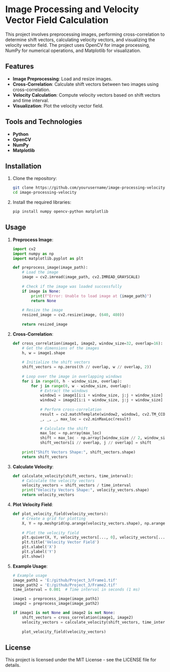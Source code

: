 # Image Processing and Velocity Vector Field Calculation

This project involves preprocessing images, performing cross-correlation to determine shift vectors, calculating velocity vectors, and visualizing the velocity vector field. The project uses OpenCV for image processing, NumPy for numerical operations, and Matplotlib for visualization.

## Features

- **Image Preprocessing**: Load and resize images.
- **Cross-Correlation**: Calculate shift vectors between two images using cross-correlation.
- **Velocity Calculation**: Compute velocity vectors based on shift vectors and time interval.
- **Visualization**: Plot the velocity vector field.

## Tools and Technologies

- **Python**
- **OpenCV**
- **NumPy**
- **Matplotlib**

## Installation

1. Clone the repository:
    ```bash
    git clone https://github.com/yourusername/image-processing-velocity.git
    cd image-processing-velocity
    ```

2. Install the required libraries:
    ```bash
    pip install numpy opencv-python matplotlib
    ```

## Usage

1. **Preprocess Image**:
    ```python
    import cv2
    import numpy as np
    import matplotlib.pyplot as plt

    def preprocess_image(image_path):
        # Load the image
        image = cv2.imread(image_path, cv2.IMREAD_GRAYSCALE)
        
        # Check if the image was loaded successfully
        if image is None:
            print(f"Error: Unable to load image at {image_path}")
            return None
        
        # Resize the image
        resized_image = cv2.resize(image, (640, 480))
        
        return resized_image
    ```

2. **Cross-Correlation**:
    ```python
    def cross_correlation(image1, image2, window_size=32, overlap=16):
        # Get the dimensions of the images
        h, w = image1.shape
        
        # Initialize the shift vectors
        shift_vectors = np.zeros((h // overlap, w // overlap, 2))
        
        # Loop over the image in overlapping windows
        for i in range(0, h - window_size, overlap):
            for j in range(0, w - window_size, overlap):
                # Extract the windows
                window1 = image1[i:i + window_size, j:j + window_size]
                window2 = image2[i:i + window_size, j:j + window_size]
                
                # Perform cross-correlation
                result = cv2.matchTemplate(window2, window1, cv2.TM_CCOEFF_NORMED)
                _, _, _, max_loc = cv2.minMaxLoc(result)
                
                # Calculate the shift
                max_loc = np.array(max_loc)
                shift = max_loc - np.array([window_size // 2, window_size // 2])
                shift_vectors[i // overlap, j // overlap] = shift
        
        print("Shift Vectors Shape:", shift_vectors.shape)
        return shift_vectors
    ```

3. **Calculate Velocity**:
    ```python
    def calculate_velocity(shift_vectors, time_interval):
        # Calculate the velocity vectors
        velocity_vectors = shift_vectors / time_interval
        print("Velocity Vectors Shape:", velocity_vectors.shape)
        return velocity_vectors
    ```

4. **Plot Velocity Field**:
    ```python
    def plot_velocity_field(velocity_vectors):
        # Create a grid for plotting
        X, Y = np.meshgrid(np.arange(velocity_vectors.shape), np.arange(velocity_vectors.shape))
        
        # Plot the velocity field
        plt.quiver(X, Y, velocity_vectors[..., 0], velocity_vectors[..., 1])
        plt.title('Velocity Vector Field')
        plt.xlabel('X')
        plt.ylabel('Y')
        plt.show()
    ```

5. **Example Usage**:
    ```python
    # Example usage
    image_path1 = 'E:/github/Project_3/Frame1.tif'
    image_path2 = 'E:/github/Project_3/Frame2.tif'
    time_interval = 0.001  # Time interval in seconds (1 ms)

    image1 = preprocess_image(image_path1)
    image2 = preprocess_image(image_path2)

    if image1 is not None and image2 is not None:
        shift_vectors = cross_correlation(image1, image2)
        velocity_vectors = calculate_velocity(shift_vectors, time_interval)
        
        plot_velocity_field(velocity_vectors)
    ```

## License

This project is licensed under the MIT License - see the LICENSE file for details.
